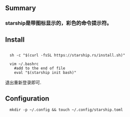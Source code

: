 

## Summary
  ### starship是带图标显示的，彩色的命令提示符。

## Install
```shell

  sh -c "$(curl -fsSL https://starship.rs/install.sh)"

  vim ~/.bashrc
  	#add to the end of file
  	eval "$(starship init bash)"
```
  退出重新登录即可.

## Configuration
```
  mkdir -p ~/.config && touch ~/.config/starship.toml
```

